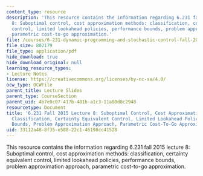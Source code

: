 ```yaml
---
content_type: resource
description: 'This resource contains the information regarding 6.231 fall 2015 lecture
  8: Suboptimal control, cost approximation methods: classification, certainty equivalent
  control, limited lookahead policies, performance bounds, problem approximation approach,
  parametric cost-to-go approximation.'
file: /courses/6-231-dynamic-programming-and-stochastic-control-fall-2015/33112a488f35e58822c146198cc41528_MIT6_231F15_Lec8.pdf
file_size: 802179
file_type: application/pdf
hide_download: true
hide_download_original: null
learning_resource_types:
- Lecture Notes
license: https://creativecommons.org/licenses/by-nc-sa/4.0/
ocw_type: OCWFile
parent_title: Lecture Slides
parent_type: CourseSection
parent_uid: 4b7e0c07-417b-481b-a1c3-11a80d8c2948
resourcetype: Document
title: '6.231 Fall 2015 Lecture 8: Suboptimal Control, Cost Approximation Methods:
  Classification, Certainty Equivalent Control, Limited Lookahead Policies, Performance
  Bounds, Problem Approximation Approach, Parametric Cost-To-Go Approximation'
uid: 33112a48-8f35-e588-22c1-46198cc41528
---
```

This resource contains the information regarding 6.231 fall 2015 lecture 8: Suboptimal control, cost approximation methods: classification, certainty equivalent control, limited lookahead policies, performance bounds, problem approximation approach, parametric cost-to-go approximation.